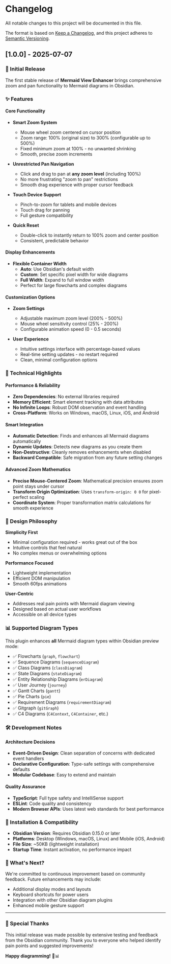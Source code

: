 # Changelog

All notable changes to this project will be documented in this file.

The format is based on [Keep a Changelog](https://keepachangelog.com/en/1.0.0/),
and this project adheres to [Semantic Versioning](https://semver.org/spec/v2.0.0.html).

## [1.0.0] - 2025-07-07

### 🎉 Initial Release

The first stable release of **Mermaid View Enhancer** brings comprehensive zoom and pan functionality to Mermaid diagrams in Obsidian.

### ✨ Features

#### **Core Functionality**
- **Smart Zoom System**
  - Mouse wheel zoom centered on cursor position
  - Zoom range: 100% (original size) to 300% (configurable up to 500%)
  - Fixed minimum zoom at 100% - no unwanted shrinking
  - Smooth, precise zoom increments

- **Unrestricted Pan Navigation**
  - Click and drag to pan at **any zoom level** (including 100%)
  - No more frustrating "zoom to pan" restrictions
  - Smooth drag experience with proper cursor feedback

- **Touch Device Support**
  - Pinch-to-zoom for tablets and mobile devices
  - Touch drag for panning
  - Full gesture compatibility

- **Quick Reset**
  - Double-click to instantly return to 100% zoom and center position
  - Consistent, predictable behavior

#### **Display Enhancements**
- **Flexible Container Width**
  - **Auto**: Use Obsidian's default width
  - **Custom**: Set specific pixel width for wide diagrams
  - **Full Width**: Expand to full window width
  - Perfect for large flowcharts and complex diagrams

#### **Customization Options**
- **Zoom Settings**
  - Adjustable maximum zoom level (200% - 500%)
  - Mouse wheel sensitivity control (25% - 200%)
  - Configurable animation speed (0 - 0.5 seconds)

- **User Experience**
  - Intuitive settings interface with percentage-based values
  - Real-time setting updates - no restart required
  - Clean, minimal configuration options

### 🔧 Technical Highlights

#### **Performance & Reliability**
- **Zero Dependencies**: No external libraries required
- **Memory Efficient**: Smart element tracking with data attributes
- **No Infinite Loops**: Robust DOM observation and event handling
- **Cross-Platform**: Works on Windows, macOS, Linux, iOS, and Android

#### **Smart Integration**
- **Automatic Detection**: Finds and enhances all Mermaid diagrams automatically
- **Dynamic Updates**: Detects new diagrams as you create them
- **Non-Destructive**: Cleanly removes enhancements when disabled
- **Backward Compatible**: Safe migration from any future setting changes

#### **Advanced Zoom Mathematics**
- **Precise Mouse-Centered Zoom**: Mathematical precision ensures zoom point stays under cursor
- **Transform Origin Optimization**: Uses `transform-origin: 0 0` for pixel-perfect scaling
- **Coordinate System**: Proper transformation matrix calculations for smooth experience

### 🎯 Design Philosophy

**Simplicity First**
- Minimal configuration required - works great out of the box
- Intuitive controls that feel natural
- No complex menus or overwhelming options

**Performance Focused**
- Lightweight implementation
- Efficient DOM manipulation
- Smooth 60fps animations

**User-Centric**
- Addresses real pain points with Mermaid diagram viewing
- Designed based on actual user workflows
- Accessible on all device types

### 📊 Supported Diagram Types

This plugin enhances **all** Mermaid diagram types within Obsidian preview mode:

- ✅ Flowcharts (`graph`, `flowchart`)
- ✅ Sequence Diagrams (`sequenceDiagram`)
- ✅ Class Diagrams (`classDiagram`)  
- ✅ State Diagrams (`stateDiagram`)
- ✅ Entity Relationship Diagrams (`erDiagram`)
- ✅ User Journey (`journey`)
- ✅ Gantt Charts (`gantt`)
- ✅ Pie Charts (`pie`)
- ✅ Requirement Diagrams (`requirementDiagram`)
- ✅ Gitgraph (`gitGraph`)
- ✅ C4 Diagrams (`C4Context`, `C4Container`, etc.)

### 🛠️ Development Notes

#### **Architecture Decisions**
- **Event-Driven Design**: Clean separation of concerns with dedicated event handlers
- **Declarative Configuration**: Type-safe settings with comprehensive defaults
- **Modular Codebase**: Easy to extend and maintain

#### **Quality Assurance**
- **TypeScript**: Full type safety and IntelliSense support
- **ESLint**: Code quality and consistency
- **Modern Browser APIs**: Uses latest web standards for best performance

### 🚀 Installation & Compatibility

- **Obsidian Version**: Requires Obsidian 0.15.0 or later
- **Platforms**: Desktop (Windows, macOS, Linux) and Mobile (iOS, Android)
- **File Size**: ~50KB (lightweight installation)
- **Startup Time**: Instant activation, no performance impact

### 💫 What's Next?

We're committed to continuous improvement based on community feedback. Future enhancements may include:

- Additional display modes and layouts
- Keyboard shortcuts for power users  
- Integration with other Obsidian diagram plugins
- Enhanced mobile gesture support

---

### 🙏 Special Thanks

This initial release was made possible by extensive testing and feedback from the Obsidian community. Thank you to everyone who helped identify pain points and suggested improvements!

**Happy diagramming!** 🎨📊
